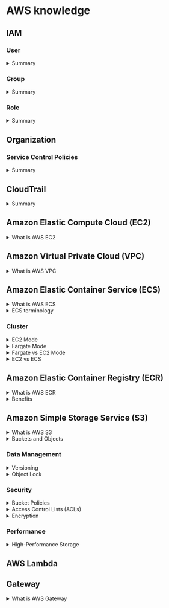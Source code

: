 # AWS knowledge
## IAM
### User
<details>
  <summary>Summary</summary>
  <br/>
  
  + There's the 5000 IAM user limit per account.
</details>

### Group
<details>
  <summary>Summary</summary>
  <br/>
  
  + Group are not a true identity.
  + Group just container which contains Users.
  + A resource policy cannot grant acess to an group.
</details>

### Role
<details>
  <summary>Summary</summary>
  <br/>

  + Can't log in to a Role.
  + Role has two types of policy which can be attach: _Trust Policy_ and _Permissions Policy_.
</details>

## Organization
### Service Control Policies
<details>
  <summary>Summary</summary>
  <br/>
  
  + Service Control Policies (SCPs) are just a boundary. They define the limit of what is and isn't allowed
  + The management account is special and it's unaffected by any service control policies.
  + They don't grant any permissions.
  + The default of SCPs is FullAWSAccess.
</details>

## CloudTrail
<details>
  <summary>Summary</summary>
  <br/>
  
  + Enable by default on AWS account, but it's only the 90-day event history.
  + Don't get any storage in S3 unless configure a trail.
  + Store management events only by default.
  + IAM, STS, CloudFront log their data as global service events at US East 1 and trail will need to be enable to capure that data.
  + Not real-time.
</details>

## Amazon Elastic Compute Cloud (EC2)
<details>
  <summary>What is AWS EC2</summary>
  <br/>
  
</details>

## Amazon Virtual Private Cloud (VPC)
<details>
  <summary>What is AWS VPC</summary>
  <br/>
  
</details>

## Amazon Elastic Container Service (ECS)
<details>
  <summary>What is AWS ECS</summary>
  <br/>

  ECS is the AWS Docker container service that handles the orchestration and provisioning of Docker containers.

</details>
<details>
  <summary>ECS terminology</summary>
  <br/>

  + **Task Definition -** A blueprint that describes how a Docker container should launch. It contains settings like exposed port, docker image, cpu shares, memory requirement, command to run and environmental variables.
  + **Task -** It can be thought of as an “instance” of a _**Task Definition**_. A task can include one or more _containers_.
  + **Container Definition -** A task definition is essentially a blueprint for your application. It describes how one or more containers should be launched within a cluster
  + **Service -** A service manage the lifecycle of tasks, ensuring that the desired number of tasks are always running. It brings resilience and scalability to our tasks.
  + **Cluster -** A logic group of _**EC2**_ instances. _(fagate or ec2 mode)_
  + **Container Instance -** This is just an _**EC2**_ instance that is part of an _**ECS Cluster**_ and has docker and the ecs-agent running on it.
  
  ![](images/ECS_terminology.png)

</details>

### Cluster
<details>
  <summary>EC2 Mode</summary>
  <br/>

  ![](images/ec2_mode.png)

  With EC2 mode, ECS cluster is created within a VPC inside you AWS account. EC2 instances are used to run containers. When you create the cluster you specify an initial size which controls the number EC2 insatances. And you need to worry about capacity and availability for you cluster. So if you want to use containers in your infastructure but you absolutelt need to manage the container host capacity and availability then EC2 mode is for you.

</details>
<details>
  <summary>Fargate Mode</summary>
  <br/>

  ![](images/fargate_mode.png)

  Core of the Farget architecture is a shared Farget infrastrucure platform. You gain access to resources fram shared pool, but you have no visibility of other customers. With Fargate, you use the same task and service definition, these are then allocated to the shared Fargate platform.

</details>
<details>
  <summary>Fargate vs EC2 Mode</summary>
  <br/>
  
  **When to use EC2:**
  + When you have existing EC2 hardware that you want to leverage.
  + When you need more control over the underlying instances, such as choosing specific instance types or optimizing for network or GPU performance.
  + For complex microservices architectures.
  + If you have specific compliance or security requirements.

  **When to use Fargate:**
  + If you prefer not to manage the underlying infrastructure and want AWS to handle it.
  + Application with unpredictable or variable workloads, as it can scale up and down automatically.
  + When you need to deploy quickly without worrying about the infrastructure setup.
  + Suitable for short-lived tasks.

</details>
<details>
  <summary>EC2 vs ECS</summary>
  <br/>

</details>

## Amazon Elastic Container Registry (ECR)
<details>
  <summary>What is AWS ECR</summary>
  <br/>
  Amazon Elastic Container Registry (ECR) is a fully managed container registry service that makes it easy for developers to store, manage, and deploy Docker container images. Each AWS account has a public and private registry, and inside eache registry can have many repositories (like Git or Github). And inside each repository you can have many container images.

  + Public registry - mean that anyone can have _read-only_ access but _read-write_ requires permissions.
  + Private registry - mean that permissions are required for any _read-write_ operations.
</details>
<details>
  <summary>Benefits</summary>
  <br/>

</details>

## Amazon Simple Storage Service (S3)
<details>
  <summary>What is AWS S3</summary>
  <br/>
  S3 is an object storage service provided by AWS. It offers industry-leading scalability, data availability, security, and performance.
  
</details>
<details>
  <summary>Buckets and Objects</summary>
  <br/>
  
  
</details>

### Data Management
<details>
  <summary>Versioning</summary>
  <br/>
  
  
</details>
<details>
  <summary>Object Lock</summary>
  <br/>
  
  
</details>

### Security
<details>
  <summary>Bucket Policies</summary>
  <br/>
  
  
</details>
<details>
  <summary>Access Control Lists (ACLs)</summary>
  <br/>
  
  
</details>
<details>
  <summary>Encryption</summary>
  <br/>
  
  
</details>

### Performance
<details>
  <summary>High-Performance Storage</summary>
  <br/>
  
  
</details>

## AWS Lambda
## Gateway

<details>
  <summary>What is AWS Gateway</summary>
  <br/>

</details>
